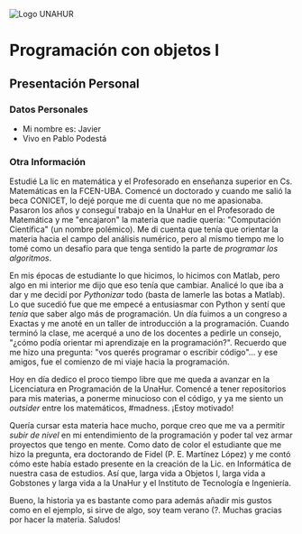![Logo UNAHUR](./UNAHUR.png)

# Programación con objetos I
## Presentación Personal

### Datos Personales
- Mi nombre es: Javier 
- Vivo en Pablo Podestá


### Otra Información
Estudié La lic en matemática y el Profesorado en enseñanza superior en Cs. Matemáticas en la FCEN-UBA. Comencé un doctorado y cuando me salió la beca CONICET, lo dejé porque me di cuenta que no me apasionaba. Pasaron los años y conseguí trabajo en la UnaHur en el Profesorado de Matemática y me "encajaron" la materia que nadie quería: "Computación Científica" (un nombre polémico). Me di cuenta que tenía que orientar la materia hacia el campo del análisis numérico, pero al mismo tiempo me lo tomé como un desafío para que tenga sentido la parte de _programar los algoritmos_.

En mis épocas de estudiante lo que hicimos, lo hicimos con Matlab, pero algo en mi interior me dijo que eso tenía que cambiar. Analicé lo que iba a dar y me decidí por _Pythonizar_ todo (basta de lamerle las botas a Matlab). Lo que sucedió fue que me empecé a entusiasmar con Python y sentí que _tenía_ que saber algo más de programación. Un día fuimos a un congreso a Exactas y me anoté en un taller de introducción a la programación. Cuando terminó la clase, me acerqué a uno de los docentes a pedirle un consejo, "¿cómo podía orientar mi aprendizaje en la programación?". Recuerdo que me hizo una pregunta: "vos querés programar o escribir código"... y ese amigos, fue el comienzo de mi viaje hacia la programación.

Hoy en día dedico el proco tiempo libre que me queda a avanzar en la Licenciatura en Programación de la UnaHur. Comencé a tener repositorios para mis materias, a ponerme minucioso con el código, y ya me siento un _outsider_ entre los matemáticos, #madness. ¡Estoy motivado!

Quería cursar esta materia hace mucho, porque creo que me va a permitir _subir de nivel_ en mi entendimiento de la programación y poder tal vez armar proyectos que tengo en mente. Como dato de color el estudiante que me hizo la pregunta, era doctorando de Fidel (P. E. Martínez López) y me contó cómo este había estado presente en la creación de la Lic. en Informática de nuestra casa de estudios. Así que, larga vida a Objetos I, larga vida a Gobstones y larga vida a la UnaHur y el Instituto de Tecnología e Ingeniería.

Bueno, la historia ya es bastante como para además añadir mis gustos como en el ejemplo, si sirve de algo, soy team verano (?. Muchas gracias por hacer la materia. Saludos!
